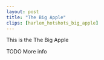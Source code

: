 ```yaml
---
layout: post
title: "The Big Apple"
clips: [harlem_hotshots_big_apple]
---
```


This is the The Big Apple

TODO More info